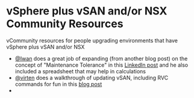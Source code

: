# vSphere plus vSAN and/or NSX Community Resources
vCommunity resources for people upgrading environments that have vSphere plus vSAN and/or NSX

- [@Iwan](https://twitter.com/i1wan) does a great job of expanding (from another blog post) on the concept of "Maintenance Tolerance" in this [LinkedIn post](https://www.linkedin.com/pulse/running-nsx-top-vsan-calculator-google-spreadsheet-iwan-hoogendoorn) and he also included a spreadsheet that may help in calculations  
- [@virten](https://twitter.com/virten) does a walkthrough of updating vSAN, including RVC commands for fun in this [blog post](https://www.virten.net/2017/04/vmware-vsan-6-6-upgrade-steps/)
- 
